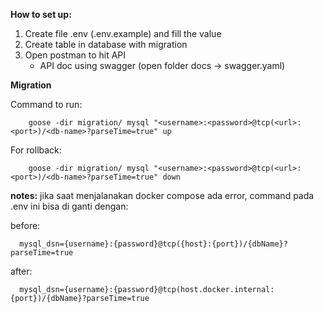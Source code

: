 **How to set up:**

1. Create file .env (.env.example) and fill the value
2. Create table in database with migration
3. Open postman to hit API
    - API doc using swagger (open folder docs -> swagger.yaml)

**Migration**

Command to run:

        goose -dir migration/ mysql "<username>:<password>@tcp(<url>:<port>)/<db-name>?parseTime=true" up

For rollback:

        goose -dir migration/ mysql "<username>:<password>@tcp(<url>:<port>)/<db-name>?parseTime=true" down


**notes:**
jika saat menjalanakan docker compose ada error, command pada .env ini bisa di ganti dengan:

   before:

      mysql_dsn={username}:{password}@tcp({host}:{port})/{dbName}?parseTime=true

   after:

      mysql_dsn={username}:{password}@tcp(host.docker.internal:{port})/{dbName}?parseTime=true


